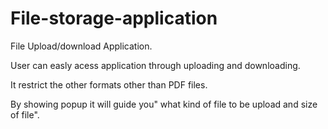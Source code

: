 # File-storage-application

File Upload/download Application.

User can easly acess application through uploading and downloading.

It restrict the other formats other than PDF files.

By showing popup it will guide you" what kind of file to be upload and size of file".
